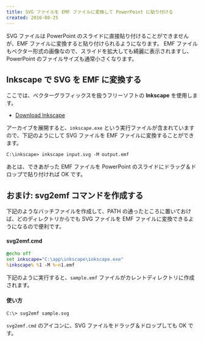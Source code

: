 ```yaml
---
title: SVG ファイルを EMF ファイルに変換して PowerPoint に貼り付ける
created: 2016-08-25
---
```


SVG ファイルは PowerPoint のスライドに直接貼り付けることができませんが、EMF ファイルに変換すると貼り付けられるようになります。
EMF ファイルもベクター形式の画像なので、スライドを拡大しても綺麗に表示されますし、PowerPoint のファイルサイズも通常小さくなります。

Inkscape で SVG を EMF に変換する
----

ここでは、ベクターグラフィックスを扱うフリーソフトの **Inkscape** を使用します。

- [Download Inkscape](https://inkscape.org/ja/download/windows/)

アーカイブを展開すると、`inkscape.exe` という実行ファイルが含まれていますので、下記のようにして SVG ファイルを EMF ファイルに変換することができます。

```
C:\inkscape> inkscape input.svg -M output.emf
```

あとは、できあがった EMF ファイルを PowerPoint のスライドにドラッグ＆ドロップで貼り付ければ OK です。


おまけ: svg2emf コマンドを作成する
----

下記のようなバッチファイルを作成して、PATH の通ったところに置いておけば、どのディレクトリからでも SVG ファイルを EMF ファイルに変換できるようになるので便利です。

#### svg2emf.cmd

```cmd
@echo off
set inkscape="C:\app\inkscape\inkscape.exe"
%inkscape% %1 -M %~n1.emf
```

下記のように実行すると、`sample.emf` ファイルがカレントディレクトリに作成されます。

#### 使い方

```
C:\> svg2emf sample.svg
```

`svg2emf.cmd` のアイコンに、SVG ファイルをドラッグ＆ドロップしても OK です。

